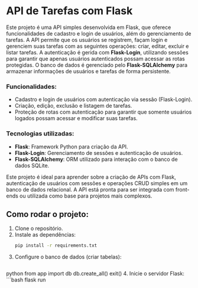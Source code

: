 # API de Tarefas com Flask
Este projeto é uma API simples desenvolvida em Flask, que oferece funcionalidades de cadastro e login de usuários, além do gerenciamento de tarefas. A API permite que os usuários se registrem, façam login e gerenciem suas tarefas com as seguintes operações: criar, editar, excluir e listar tarefas. A autenticação é gerida com **Flask-Login**, utilizando sessões para garantir que apenas usuários autenticados possam acessar as rotas protegidas. O banco de dados é gerenciado pelo **Flask-SQLAlchemy** para armazenar informações de usuários e tarefas de forma persistente.

### Funcionalidades:
* Cadastro e login de usuários com autenticação via sessão (Flask-Login).
* Criação, edição, exclusão e listagem de tarefas.
* Proteção de rotas com autenticação para garantir que somente usuários logados possam acessar e modificar suas tarefas.

### Tecnologias utilizadas:
* **Flask**: Framework Python para criação da API.
* **Flask-Login**: Gerenciamento de sessões e autenticação de usuários.
* **Flask-SQLAlchemy**: ORM utilizado para interação com o banco de dados SQLite.

Este projeto é ideal para aprender sobre a criação de APIs com Flask, autenticação de usuários com sessões e operações CRUD simples em um banco de dados relacional. A API está pronta para ser integrada com front-ends ou utilizada como base para projetos mais complexos.

## Como rodar o projeto:

1. Clone o repositório.
2. Instale as dependências:
   ```bash
   pip install -r requirements.txt
3. Configure o banco de dados (criar tabelas):
   ```bash
python
from app import db
db.create_all()
exit()
4. Inicie o servidor Flask:
    ```bash
flask run

